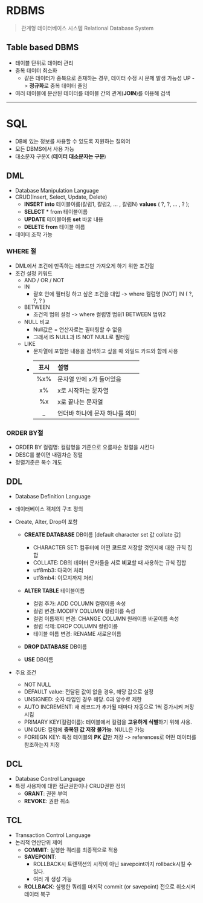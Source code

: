 # RDBMS
> 관계형 데이터베이스 시스템
> Relational Database System

## Table based DBMS
- 테이블 단위로 데이터 관리
- 중복 데이터 최소화
  + 같은 데이터가 중복으로 존재하는 경우, 데이터 수정 시 문제 발생 가능성 UP -> **정규화**로 중복 데이터 줄임
- 여러 테이블에 분산된 데이터를 테이블 간의 관계(**JOIN**)를 이용해 검색

- - -
# SQL
- DB에 있는 정보를 사용할 수 있도록 지원하는 질의어
- 모든 DBMS에서 사용 가능
- 대소문자 구분X (**데이터 대소문자는 구분**)

## DML
- Database Manipulation Language
- CRUD(Insert, Select, Update, Delete)
  + **INSERT into** 테이블이름(칼럼1, 칼럼2, ... , 칼럼N) **values** ( ?, ?, ... , ? );
  + **SELECT** * from 테이블이름
  + **UPDATE** 테이블이름 **set** 바꿀 내용
  + **DELETE from** 테이블 이름
- 데이터 조작 가능
    
### WHERE 절
- DML에서 조건에 만족하는 레코드만 가져오게 하기 위한 조건절
- 조건 설정 키워드
  + AND / OR / NOT
  + IN
    * 괄호 안에 필터링 하고 싶은 조건을 대입
      -> where 컬럼명 [NOT] IN ( ?, ?, ? )
  + BETWEEN
    * 조건의 범위 설정
      -> where 컬럼명 범위1 BETWEEN 범위2
  + NULL 비교
    * Null값은 = 연산자로는 필터링할 수 없음
    * 그래서 IS NULL과 IS NOT NULL로 필터링
  + LIKE
    * 문자열에 포함한 내용을 검색하고 싶을 때 와일드 카드와 함께 사용
    * |표시|설명|
      |:---:|:----|
      |%x%|문자열 안에 x가 들어있음|
      |x%|x로 시작하는 문자열|
      |%x|x로 끝나는 문자열|
      |_|언더바 하나에 문자 하나를 의미|

### ORDER BY절
- ORDER BY 컬럼명: 컬럼명을 기준으로 오름차순 정렬을 시킨다
- DESC를 붙이면 내림차순 정렬
- 정렬기준은 복수 개도 

## DDL
- Database Definition Language
- 데이터베이스 객체의 구조 정의
- Create, Alter, Drop이 포함
  + **CREATE DATABASE** DB이름 [default character set 값 collate 값]
    * CHARACTER SET: 컴퓨터에 어떤 **코드**로 저장할 것인지에 대한 규칙 집합
    * COLLATE: DB의 데이터 문자들을 서로 **비교**할 때 사용하는 규칙 집합
    * utf8mb3: 다국어 처리
    * utf8mb4: 이모지까지 처리
   
  + **ALTER TABLE** 테이블이름
    * 컬럼 추가: ADD COLUMN 컬럼이름 속성
    * 컬럼 변경: MODIFY COLUMN 컬럼이름 속성
    * 컬럼 이름까지 변경: CHANGE COLUMN 원래이름 바꿀이름 속성
    * 컬럼 삭제: DROP COLUMN 컬럼이름
    * 테이블 이름 변경: RENAME 새로운이름

  + **DROP DATABASE** DB이름
  + **USE** DB이름 
    
- 주요 조건
  + NOT NULL
  + DEFAULT value: 전달된 값이 없을 경우, 해당 값으로 설정
  + UNSIGNED: 숫자 타입인 경우 해당. 0과 양수로 제한
  + AUTO INCREMENT: 새 레코드가 추가될 때마다 자동으로 1씩 증가시켜 저장시킴
  + PRIMARY KEY(컬럼이름): 테이블에서 컬럼을 **고유하게 식별**하기 위해 사용.
  + UNIQUE: 컬럼에 **중복된 값 저장 불가능**. NULL은 가능
  + FORIEGN KEY: 특정 테이블의 **PK 값**만 저장 -> references로 어떤 데이터를 참조하는지 지정

## DCL
- Database Control Language
- 특정 사용자에 대한 접근권한이나 CRUD권한 정의
  + **GRANT**: 권한 부여
  + **REVOKE**: 권한 취소

## TCL
- Transaction Control Language
- 논리적 연산단위 제어
  + **COMMIT**: 실행한 쿼리를 최종적으로 적용
  + **SAVEPOINT**:
    * ROLLBACK시 트랜잭션의 시작이 아닌 savepoint까지 rollback시킬 수 있다.
    * 여러 개 생성 가능
  + **ROLLBACK**: 실행한 쿼리를 마지막 commit (or savepoint) 전으로 취소시켜 데이터 복구
